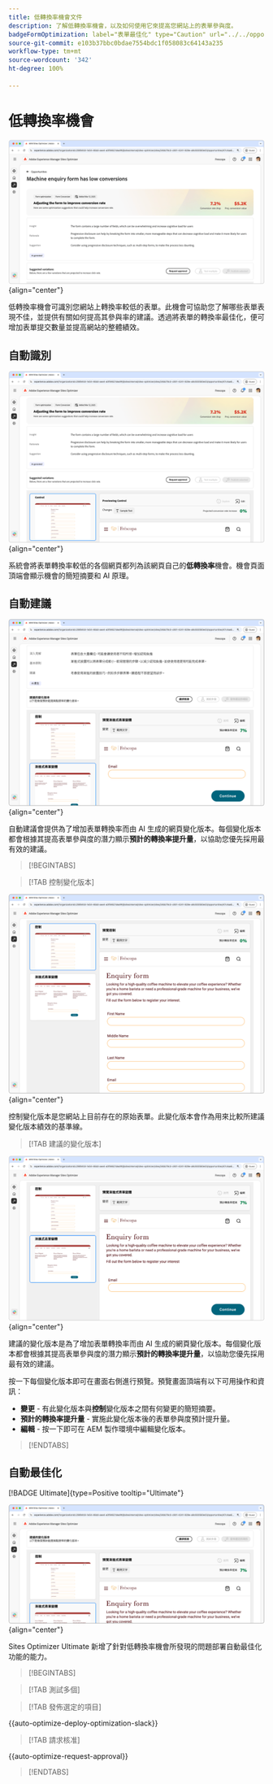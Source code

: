 ```yaml
---
title: 低轉換率機會文件
description: 了解低轉換率機會，以及如何使用它來提高您網站上的表單參與度。
badgeFormOptimization: label="表單最佳化" type="Caution" url="../../opportunity-types/form-optimization.md" tooltip="表單最佳化"
source-git-commit: e103b37bbc0bdae7554bdc1f058083c64143a235
workflow-type: tm+mt
source-wordcount: '342'
ht-degree: 100%

---
```



# 低轉換率機會

![低轉換率機會](./assets/low-conversions/hero.png){align="center"}

低轉換率機會可識別您網站上轉換率較低的表單。此機會可協助您了解哪些表單表現不佳，並提供有關如何提高其參與率的建議。透過將表單的轉換率最佳化，便可增加表單提交數量並提高網站的整體績效。

## 自動識別

![自動識別低轉換率](./assets/low-conversions/auto-identify.png){align="center"}

系統會將表單轉換率較低的各個網頁都列為該網頁自己的&#x200B;**低轉換率**&#x200B;機會。機會頁面頂端會顯示機會的簡短摘要和 AI 原理。

## 自動建議

![自動建議低轉換率](./assets/low-conversions/auto-suggest.png){align="center"}

自動建議會提供為了增加表單轉換率而由 AI 生成的網頁變化版本。每個變化版本都會根據其提高表單參與度的潛力顯示&#x200B;**預計的轉換率提升量**，以協助您優先採用最有效的建議。

>[!BEGINTABS]

>[!TAB 控制變化版本]

![控制變化版本](./assets/low-conversions/control-variation.png){align="center"}

控制變化版本是您網站上目前存在的原始表單。此變化版本會作為用來比較所建議變化版本績效的基準線。

>[!TAB 建議的變化版本]

![建議的變化版本](./assets/low-conversions/suggested-variations.png){align="center"}

建議的變化版本是為了增加表單轉換率而由 AI 生成的網頁變化版本。每個變化版本都會根據其提高表單參與度的潛力顯示&#x200B;**預計的轉換率提升量**，以協助您優先採用最有效的建議。

按一下每個變化版本即可在畫面右側進行預覽。預覽畫面頂端有以下可用操作和資訊：

* **變更** - 有此變化版本與&#x200B;**控制**&#x200B;變化版本之間有何變更的簡短摘要。
* **預計的轉換率提升量** - 實施此變化版本後的表單參與度預計提升量。
* **編輯** - 按一下即可在 AEM 製作環境中編輯變化版本。

>[!ENDTABS]

## 自動最佳化

[!BADGE Ultimate]{type=Positive tooltip="Ultimate"}

![自動最佳化低轉換率](./assets/low-conversions/auto-optimize.png){align="center"}

Sites Optimizer Ultimate 新增了針對低轉換率機會所發現的問題部署自動最佳化功能的能力。

>[!BEGINTABS]

>[!TAB 測試多個]


>[!TAB 發佈選定的項目]

{{auto-optimize-deploy-optimization-slack}}

>[!TAB 請求核准]

{{auto-optimize-request-approval}}

>[!ENDTABS]
